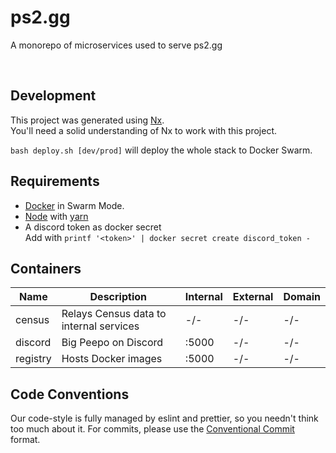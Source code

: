 # ps2.gg

A monorepo of microservices used to serve ps2.gg

<br>

## Development

This project was generated using [Nx](https://nx.dev). <br>
You'll need a solid understanding of Nx to work with this project.

`bash deploy.sh [dev/prod]` will deploy the whole stack to Docker Swarm.

## Requirements

- [Docker](https://www.docker.com/) in Swarm Mode.
- [Node](https://nodejs.org) with [yarn](https://www.npmjs.com/package/yarn)
- A discord token as docker secret<br>
  Add with `printf '<token>' | docker secret create discord_token -`

## Containers

| Name     | Description                             | Internal | External | Domain |
| -------- | --------------------------------------- | -------- | -------- | ------ |
| census   | Relays Census data to internal services | -/-      | -/-      | -/-    |
| discord  | Big Peepo on Discord                    | :5000    | -/-      | -/-    |
| registry | Hosts Docker images                     | :5000    | -/-      | -/-    |

## Code Conventions

Our code-style is fully managed by eslint and prettier, so you needn't think too much about it. For commits, please use the [Conventional Commit](https://www.conventionalcommits.org/en/v1.0.0/) format.
